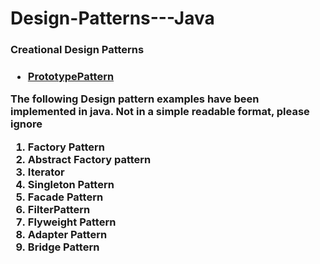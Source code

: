 


<H1> Design-Patterns---Java </H1>
  
  <h3><a href=""></a>Creational Design Patterns <H3>

   <ul>
     <li><a href="">PrototypePattern</a></li>
   </ul>  










The following Design pattern examples have been implemented in java.
Not in a simple readable format, please ignore 

1. Factory Pattern
2. Abstract Factory pattern
3. Iterator
4. Singleton Pattern                           
5. Facade Pattern
6. FilterPattern
7. Flyweight Pattern
8. Adapter Pattern
9. Bridge Pattern



